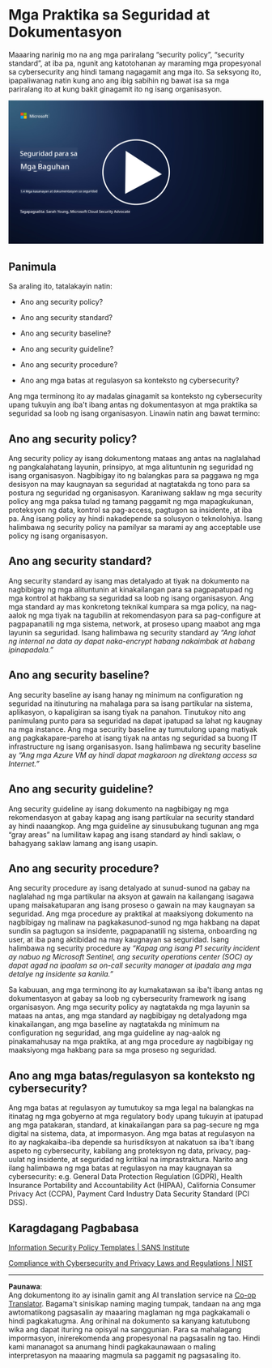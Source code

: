<!--
CO_OP_TRANSLATOR_METADATA:
{
  "original_hash": "d33500902124e52870935bdce4546fcc",
  "translation_date": "2025-09-04T00:21:30+00:00",
  "source_file": "1.4 Security practices and documentation.md",
  "language_code": "tl"
}
-->
# Mga Praktika sa Seguridad at Dokumentasyon

Maaaring narinig mo na ang mga pariralang “security policy”, “security standard”, at iba pa, ngunit ang katotohanan ay maraming mga propesyonal sa cybersecurity ang hindi tamang nagagamit ang mga ito. Sa seksyong ito, ipapaliwanag natin kung ano ang ibig sabihin ng bawat isa sa mga pariralang ito at kung bakit ginagamit ito ng isang organisasyon.

[![Panoorin ang video](../../translated_images/1-4_placeholder.96b85847fe03e8db95eeaafc5e9bb46f99aaf0e926fff361e63852a0accc8397.tl.png)](https://learn-video.azurefd.net/vod/player?id=fb8667f3-a627-495a-9fa1-6a7aa9dcf07e)

## Panimula

Sa araling ito, tatalakayin natin:

 - Ano ang security policy?
   
 - Ano ang security standard?

   

 - Ano ang security baseline?

   

 - Ano ang security guideline?
 - Ano ang security procedure?

   

 - Ano ang mga batas at regulasyon sa konteksto ng cybersecurity?

Ang mga terminong ito ay madalas ginagamit sa konteksto ng cybersecurity upang tukuyin ang iba't ibang antas ng dokumentasyon at mga praktika sa seguridad sa loob ng isang organisasyon. Linawin natin ang bawat termino:

## Ano ang security policy?

Ang security policy ay isang dokumentong mataas ang antas na naglalahad ng pangkalahatang layunin, prinsipyo, at mga alituntunin ng seguridad ng isang organisasyon. Nagbibigay ito ng balangkas para sa paggawa ng mga desisyon na may kaugnayan sa seguridad at nagtatakda ng tono para sa postura ng seguridad ng organisasyon. Karaniwang saklaw ng mga security policy ang mga paksa tulad ng tamang paggamit ng mga mapagkukunan, proteksyon ng data, kontrol sa pag-access, pagtugon sa insidente, at iba pa. Ang isang policy ay hindi nakadepende sa solusyon o teknolohiya. Isang halimbawa ng security policy na pamilyar sa marami ay ang acceptable use policy ng isang organisasyon.

## Ano ang security standard?

Ang security standard ay isang mas detalyado at tiyak na dokumento na nagbibigay ng mga alituntunin at kinakailangan para sa pagpapatupad ng mga kontrol at hakbang sa seguridad sa loob ng isang organisasyon. Ang mga standard ay mas konkretong teknikal kumpara sa mga policy, na nag-aalok ng mga tiyak na tagubilin at rekomendasyon para sa pag-configure at pagpapanatili ng mga sistema, network, at proseso upang maabot ang mga layunin sa seguridad. Isang halimbawa ng security standard ay _“Ang lahat ng internal na data ay dapat naka-encrypt habang nakaimbak at habang ipinapadala.”_

## Ano ang security baseline?

Ang security baseline ay isang hanay ng minimum na configuration ng seguridad na itinuturing na mahalaga para sa isang partikular na sistema, aplikasyon, o kapaligiran sa isang tiyak na panahon. Tinutukoy nito ang panimulang punto para sa seguridad na dapat ipatupad sa lahat ng kaugnay na mga instance. Ang mga security baseline ay tumutulong upang matiyak ang pagkakapare-pareho at isang tiyak na antas ng seguridad sa buong IT infrastructure ng isang organisasyon. Isang halimbawa ng security baseline ay _“Ang mga Azure VM ay hindi dapat magkaroon ng direktang access sa Internet.”_

## Ano ang security guideline?

Ang security guideline ay isang dokumento na nagbibigay ng mga rekomendasyon at gabay kapag ang isang partikular na security standard ay hindi naaangkop. Ang mga guideline ay sinusubukang tugunan ang mga “gray areas” na lumilitaw kapag ang isang standard ay hindi saklaw, o bahagyang saklaw lamang ang isang usapin.

## Ano ang security procedure?

Ang security procedure ay isang detalyado at sunud-sunod na gabay na naglalahad ng mga partikular na aksyon at gawain na kailangang isagawa upang maisakatuparan ang isang proseso o gawain na may kaugnayan sa seguridad. Ang mga procedure ay praktikal at maaksiyong dokumento na nagbibigay ng malinaw na pagkakasunod-sunod ng mga hakbang na dapat sundin sa pagtugon sa insidente, pagpapanatili ng sistema, onboarding ng user, at iba pang aktibidad na may kaugnayan sa seguridad. Isang halimbawa ng security procedure ay _“Kapag ang isang P1 security incident ay nabuo ng Microsoft Sentinel, ang security operations center (SOC) ay dapat agad na ipaalam sa on-call security manager at ipadala ang mga detalye ng insidente sa kanila.”_

Sa kabuuan, ang mga terminong ito ay kumakatawan sa iba't ibang antas ng dokumentasyon at gabay sa loob ng cybersecurity framework ng isang organisasyon. Ang mga security policy ay nagtatakda ng mga layunin sa mataas na antas, ang mga standard ay nagbibigay ng detalyadong mga kinakailangan, ang mga baseline ay nagtatakda ng minimum na configuration ng seguridad, ang mga guideline ay nag-aalok ng pinakamahusay na mga praktika, at ang mga procedure ay nagbibigay ng maaksiyong mga hakbang para sa mga proseso ng seguridad.

## Ano ang mga batas/regulasyon sa konteksto ng cybersecurity?

Ang mga batas at regulasyon ay tumutukoy sa mga legal na balangkas na itinatag ng mga gobyerno at mga regulatory body upang tukuyin at ipatupad ang mga patakaran, standard, at kinakailangan para sa pag-secure ng mga digital na sistema, data, at impormasyon. Ang mga batas at regulasyon na ito ay nagkakaiba-iba depende sa hurisdiksyon at nakatuon sa iba't ibang aspeto ng cybersecurity, kabilang ang proteksyon ng data, privacy, pag-uulat ng insidente, at seguridad ng kritikal na imprastraktura. Narito ang ilang halimbawa ng mga batas at regulasyon na may kaugnayan sa cybersecurity: e.g. General Data Protection Regulation (GDPR), Health Insurance Portability and Accountability Act (HIPAA), California Consumer Privacy Act (CCPA), Payment Card Industry Data Security Standard (PCI DSS).

## Karagdagang Pagbabasa

[Information Security Policy Templates | SANS Institute](https://www.sans.org/information-security-policy/)

[Compliance with Cybersecurity and Privacy Laws and Regulations | NIST](https://www.nist.gov/mep/cybersecurity-resources-manufacturers/compliance-cybersecurity-and-privacy-laws-and-regulations)

---

**Paunawa**:  
Ang dokumentong ito ay isinalin gamit ang AI translation service na [Co-op Translator](https://github.com/Azure/co-op-translator). Bagama't sinisikap naming maging tumpak, tandaan na ang mga awtomatikong pagsasalin ay maaaring maglaman ng mga pagkakamali o hindi pagkakatugma. Ang orihinal na dokumento sa kanyang katutubong wika ang dapat ituring na opisyal na sanggunian. Para sa mahalagang impormasyon, inirerekomenda ang propesyonal na pagsasalin ng tao. Hindi kami mananagot sa anumang hindi pagkakaunawaan o maling interpretasyon na maaaring magmula sa paggamit ng pagsasaling ito.